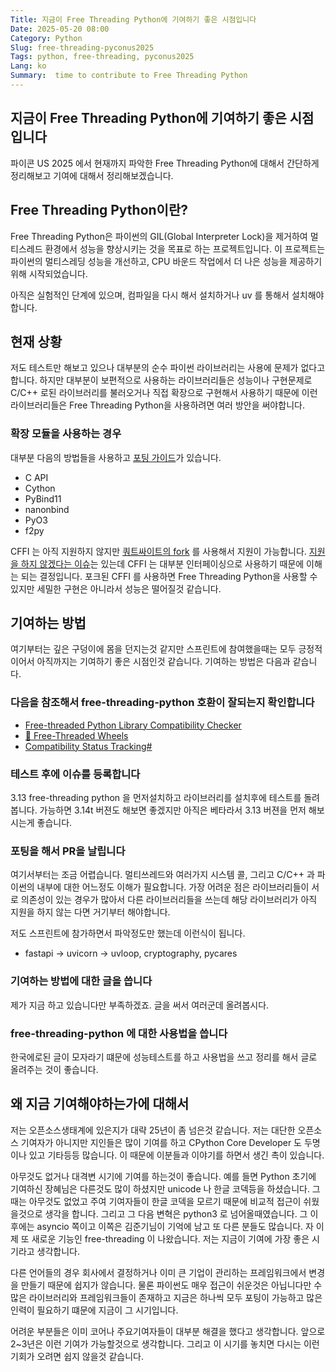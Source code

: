 ```yaml
---
Title: 지금이 Free Threading Python에 기여하기 좋은 시점입니다
Date: 2025-05-20 08:00
Category: Python
Slug: free-threading-pyconus2025
Tags: python, free-threading, pyconus2025
Lang: ko
Summary:  time to contribute to Free Threading Python
---
```


## 지금이 Free Threading Python에 기여하기 좋은 시점입니다

파이콘 US 2025 에서 현재까지 파악한 Free Threading Python에 대해서 간단하게 정리해보고 기여에 대해서 정리해보겠습니다.

## Free Threading Python이란?

Free Threading Python은 파이썬의 GIL(Global Interpreter Lock)을 제거하여 멀티스레드 환경에서 성능을 향상시키는 것을 목표로 하는 프로젝트입니다. 이 프로젝트는 파이썬의 멀티스레딩 성능을 개선하고, CPU 바운드 작업에서 더 나은 성능을 제공하기 위해 시작되었습니다.

아직은 실험적인 단계에 있으며, 컴파일을 다시 해서 설치하거나 uv 를 통해서 설치해야합니다.

## 현재 상황

저도 테스트만 해보고 있으나 대부분의 순수 파이썬 라이브러리는 사용에 문제가 없다고합니다. 하지만 대부분이 보편적으로 사용하는 라이브러리들은 성능이나 구현문제로 C/C++ 로된 라이브러리를 불러오거나 직접 확장으로 구현해서 사용하기 때문에 이런 라이브러리들은 Free Threading Python을 사용하려면 여러 방안을 써야합니다.

### 확장 모듈을 사용하는 경우

대부분 다음의 방법들을 사용하고 [포팅 가이드](https://py-free-threading.github.io/porting-extensions/)가 있습니다.

- C API
- Cython
- PyBind11
- nanonbind
- PyO3
- f2py

CFFI 는 아직 지원하지 않지만 [쿼트싸이트의 fork](https://github.com/Quansight-Labs/cffi) 를 사용해서 지원이 가능합니다.
[지원을 하지 않겠다는 이슈](https://github.com/python-cffi/cffi/issues/119)는 있는데 CFFI 는 대부분 인터페이싱으로 사용하기 때문에 이해는 되는 결정입니다. 포크된 CFFI  를 사용하면 Free Threading Python을 사용할 수 있지만 세밀한 구현은 아니라서 성능은 떨어질것 같습니다.

## 기여하는 방법

여기부터는 깊은 구덩이에 몸을 던지는것 같지만 스프린트에 참여했을때는 모두 긍정적이어서 아직까지는 기여하기 좋은 시점인것 같습니다. 기여하는 방법은 다음과 같습니다.

### 다음을 참조해서 free-threading-python 호환이 잘되는지 확인합니다

- [Free-threaded Python Library Compatibility Checker](https://ft-checker.com/)
- [🧵 Free-Threaded Wheels](https://hugovk.github.io/free-threaded-wheels/)
- [Compatibility Status Tracking#](https://py-free-threading.github.io/tracking/)

### 테스트 후에 이슈를  등록합니다

3.13 free-threading python 을 먼저설치하고 라이브러리를 설치후에 테스트를 돌려봅니다.
가능하면 3.14t 버젼도 해보면 좋겠지만 아직은 베타라서 3.13 버젼을 먼저 해보시는게 좋습니다.

### 포팅을 해서 PR을 날립니다

여기서부터는 조금 어렵습니다. 멀티쓰레드와 여러가지 시스템 콜, 그리고 C/C++ 과 파이썬의 내부에 대한 어느정도 이해가 필요합니다.
가장 어려운 점은 라이브러리들이 서로 의존성이 있는 경우가 많아서 다른 라이브러리들을 쓰는데 해당 라이브러리가 아직 지원을 하지 않는 다면 거기부터 해야합니다.

저도 스프린트에 참가하면서 파악정도만 했는데 이런식이 됩니다.

- fastapi -> uvicorn -> uvloop,  cryptography, pycares

### 기여하는 방법에 대한 글을 씁니다

제가 지금 하고 있습니다만 부족하겠죠. 글을 써서 여러군데 올려봅시다.

### free-threading-python 에 대한 사용법을 씁니다

한국에로된 글이 모자라기 떄문에 성능테스트를 하고 사용법을 쓰고 정리를 해서 글로 올려주는 것이 좋습니다.

## 왜 지금 기여해야하는가에 대해서

저는 오픈소스생태계에 있은지가 대략 25년이 좀 넘은것 같습니다. 저는 대단한 오픈소스 기여자가 아니지만 지인들은 많이 기여를 하고 CPython Core Developer 도 두명이나 있고 기타등등 많습니다. 이 때문에 이분들과 이야기를 하면서 생긴 촉이 있습니다.

아무것도 없거나 대격변 시기에 기여를 하는것이 좋습니다. 예를 들면 Python 초기에 기여하신 장혜님은 다른것도 많이 하셨지만 unicode 나 한글 코덱등을 하셨습니다. 그때는 아무것도 없었고 주여 기여자들이 한글 코덱을 모르기 때문에 비교적 접근이 쉬웠을것으로 생각을 합니다. 그리고 그 다음 변혁은 python3 로 넘어올때였습니다. 그 이후에는 asyncio 쪽이고 이쪽은 김준기님이 기억에 남고 또 다른 분들도 많습니다. 자 이제 또 새로운 기능인 free-threading 이 나왔습니다. 저는 지금이 기여에 가장 좋은 시기라고 생각합니다.

다른 언어들의 경우 회사에서 결정하거나 이미 큰 기업이 관리하는 프레임워크에서 변경을 만들기 때문에 쉽지가 않습니다. 물론 파이썬도 매우 접근이 쉬운것은 아닙니다만 수많은 라이브러리와 프레임워크들이 존재하고 지금은 하나씩 모두 포팅이 가능하고 많은 인력이 필요하기 떄문에 지금이 그 시기입니다.

어려운 부분들은 이미 코어나 주요기여자들이 대부분 해결을 했다고 생각합니다. 앞으로 2~3년은 이런 기여가 가능할것으로 생각합니다. 그리고 이 시기를 놓치면 다시는 이런 기회가 오려면 쉽지 않을것 같습니다.

